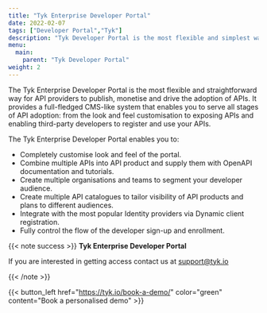 ```yaml
---
title: "Tyk Enterprise Developer Portal"
date: 2022-02-07
tags: ["Developer Portal","Tyk"]
description: "Tyk Developer Portal is the most flexible and simplest way for API providers to publish, monetise and drive the adoption of APIs"
menu:
  main:
    parent: "Tyk Developer Portal"
weight: 2
---
```


The Tyk Enterprise Developer Portal is the most flexible and straightforward way for API providers to publish, monetise and drive the adoption of APIs. It provides a full-fledged CMS-like system that enables you to serve all stages of API adoption: from the look and feel customisation to exposing APIs and enabling third-party developers to register and use your APIs.

The Tyk Enterprise Developer Portal enables you to:

* Completely customise look and feel of the portal.
* Combine multiple APIs into API product and supply them with OpenAPI documentation and tutorials.
* Create multiple organisations and teams to segment your developer audience.
* Create multiple API catalogues to tailor visibility of API products and plans to different audiences.
* Integrate with the most popular Identity providers via Dynamic client registration.
* Fully control the flow of the developer sign-up and enrollment.

{{< note success >}}
**Tyk Enterprise Developer Portal**

If you are interested in getting access contact us at [support@tyk.io](<mailto:support@tyk.io?subject=Tyk Enterprise Portal Beta>)

{{< /note >}}

{{< button_left href="https://tyk.io/book-a-demo/" color="green" content="Book a personalised demo" >}}